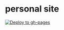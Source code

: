 # personal site

[![Deploy to gh-pages](https://github.com/yuzhouu/yuzhouu.github.io/actions/workflows/auto-publish.js.yml/badge.svg)](https://github.com/yuzhouu/yuzhouu.github.io/actions/workflows/auto-publish.js.yml)
